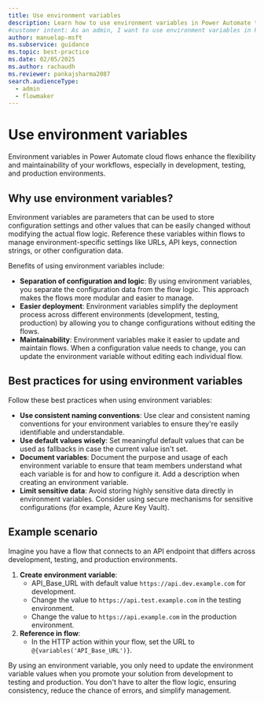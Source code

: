 ```yaml
---
title: Use environment variables
description: Learn how to use environment variables in Power Automate to enhance workflow flexibility and maintainability across different environments.
#customer intent: As an admin, I want to use environment variables in Power Automate so that I can enhance workflow flexibility and maintainability across different environments.
author: manuelap-msft
ms.subservice: guidance
ms.topic: best-practice
ms.date: 02/05/2025
ms.author: rachaudh
ms.reviewer: pankajsharma2087
search.audienceType: 
  - admin
  - flowmaker
---
```


# Use environment variables

Environment variables in Power Automate cloud flows enhance the flexibility and maintainability of your workflows, especially in development, testing, and production environments. 

## Why use environment variables?

Environment variables are parameters that can be used to store configuration settings and other values that can be easily changed without modifying the actual flow logic. Reference these variables within flows to manage environment-specific settings like URLs, API keys, connection strings, or other configuration data.

Benefits of using environment variables include:

- **Separation of configuration and logic**: By using environment variables, you separate the configuration data from the flow logic. This approach makes the flows more modular and easier to manage.
- **Easier deployment**: Environment variables simplify the deployment process across different environments (development, testing, production) by allowing you to change configurations without editing the flows.
- **Maintainability**: Environment variables make it easier to update and maintain flows. When a configuration value needs to change, you can update the environment variable without editing each individual flow.

## Best practices for using environment variables

Follow these best practices when using environment variables:

- **Use consistent naming conventions**: Use clear and consistent naming conventions for your environment variables to ensure they're easily identifiable and understandable.
- **Use default values wisely**: Set meaningful default values that can be used as fallbacks in case the current value isn't set.
- **Document variables**: Document the purpose and usage of each environment variable to ensure that team members understand what each variable is for and how to configure it. Add a description when creating an environment variable.
- **Limit sensitive data**: Avoid storing highly sensitive data directly in environment variables. Consider using secure mechanisms for sensitive configurations (for example, Azure Key Vault).

## Example scenario

Imagine you have a flow that connects to an API endpoint that differs across development, testing, and production environments.

1.  **Create environment variable**:
    -   API_Base_URL with default value `https://api.dev.example.com` for development.
    -   Change the value to `https://api.test.example.com` in the testing environment.
    -   Change the value to `https://api.example.com` in the production environment.
2.  **Reference in flow**:
    -   In the HTTP action within your flow, set the URL to `@{variables('API_Base_URL')}`.

By using an environment variable, you only need to update the environment variable values when you promote your solution from development to testing and production. You don't have to alter the flow logic, ensuring consistency, reduce the chance of errors, and simplify management.